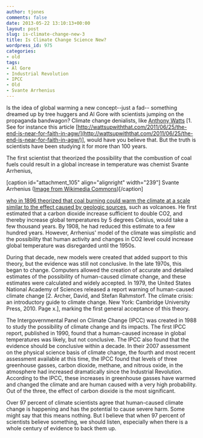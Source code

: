 ```yaml
---
author: tjones
comments: false
date: 2013-05-22 13:10:13+00:00
layout: post
slug: is-climate-change-new-3
title: Is Climate Change Science New?
wordpress_id: 975
categories:
- old
tags:
- Al Gore
- Industrial Revolution
- IPCC
- Old
- Svante Arrhenius
---
```


Is the idea of global warming a new concept--just a fad-- something dreamed up by tree huggers and Al Gore with scientists jumping on the propaganda bandwagon? Climate change denialists, like [Anthony Watts](http://wattsupwiththat.com/) [1. See for instance this article [http://wattsupwiththat.com/2011/06/25/the-end-is-near-for-faith-in-agw/](http://wattsupwiththat.com/2011/06/25/the-end-is-near-for-faith-in-agw/)], would have you believe that. But the truth is scientists have been studying it for more than 100 years.

The first scientist that theorized the possibility that the combustion of coal fuels could result in a global increase in temperature was chemist Svante Arrhenius,

[caption id="attachment_105" align="alignright" width="239"] Svante Arrhenius ([Image from Wikimedia Commons](https://commons.wikimedia.org/wiki/File:Arrhenius2.jpg))[/caption]

[who in 1896 theorized that coal burning could warm the climate at a scale similar to the effect caused by geologic sources](http://www.aip.org/history/climate/co2.htm), such as volcanoes. He first estimated that a carbon dioxide increase sufficient to double CO2, and thereby increase global temperatures by 5 degrees Celsius, would take a few thousand years. By 1908, he had reduced this estimate to a few hundred years. However, Arrhenius' model of the climate was simplistic and the possibility that human activity and changes in CO2 level could increase global temperature was disregarded until the 1950s.

During that decade, new models were created that added support to this theory, but the evidence was still not conclusive. In the late 1970s, this began to change. Computers allowed the creation of accurate and detailed estimates of the possibility of human-caused climate change, and these estimates were calculated and widely accepted. In 1979, the United States National Academy of Sciences released a report warning of human-caused climate change [2. Archer, David, and Stefan Rahmstorf. The climate crisis: an introductory guide to climate change. New York: Cambridge University Press, 2010. Page x.], marking the first general acceptance of this theory.

The Intergovernmental Panel on Climate Change (IPCC) was created in 1988 to study the possibility of climate change and its impacts. The first IPCC report, published in 1990, found that a human-caused increase in global temperatures was likely, but not conclusive. The IPCC also found that the evidence should be conclusive within a decade. In their 2007 assessment on the physical science basis of climate change, the fourth and most recent assessment available at this time, the IPCC found that levels of three greenhouse gasses, carbon dioxide, methane, and nitrous oxide, in the atmosphere had increased dramatically since the Industrial Revolution. According to the IPCC, these increases in greenhouse gasses have warmed and changed the climate and are human caused with a very high probability. Out of the three, the effect of carbon dioxide is the most significant.

Over 97 percent of climate scientists agree that human-caused climate change is happening and has the potential to cause severe harm. Some might say that this means nothing. But I believe that when 97 percent of scientists believe something, we should listen, especially when there is a whole century of evidence to back them up.
